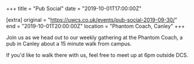 +++
title = "Pub Social"
date = "2019-10-01T17:00:00Z"

[extra]
original = "https://uwcs.co.uk/events/pub-social-2019-09-30/"    
end = "2019-10-01T20:00:00Z"
location = "Phantom Coach, Canley"
+++

Join us as we head out to our weekly gathering at the Phantom Coach, a pub in Canley about a 15 minute walk from campus.

If you'd like to walk there with us, feel free to meet up at 6pm outside DCS.

